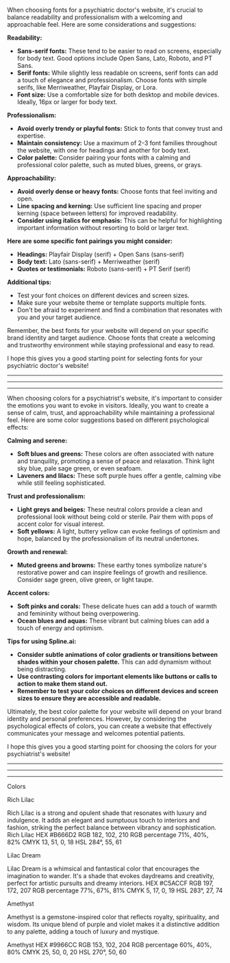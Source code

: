 When choosing fonts for a psychiatric doctor's website, it's crucial to balance readability and professionalism with a welcoming and approachable feel. Here are some considerations and suggestions:

**Readability:**

* **Sans-serif fonts:** These tend to be easier to read on screens, especially for body text. Good options include Open Sans, Lato, Roboto, and PT Sans.
* **Serif fonts:** While slightly less readable on screens, serif fonts can add a touch of elegance and professionalism. Choose fonts with simple serifs, like Merriweather, Playfair Display, or Lora.
* **Font size:** Use a comfortable size for both desktop and mobile devices. Ideally, 16px or larger for body text.

**Professionalism:**

* **Avoid overly trendy or playful fonts:** Stick to fonts that convey trust and expertise.
* **Maintain consistency:** Use a maximum of 2-3 font families throughout the website, with one for headings and another for body text.
* **Color palette:** Consider pairing your fonts with a calming and professional color palette, such as muted blues, greens, or grays.

**Approachability:**

* **Avoid overly dense or heavy fonts:** Choose fonts that feel inviting and open.
* **Line spacing and kerning:** Use sufficient line spacing and proper kerning (space between letters) for improved readability.
* **Consider using italics for emphasis:** This can be helpful for highlighting important information without resorting to bold or larger text.

**Here are some specific font pairings you might consider:**

* **Headings:** Playfair Display (serif) + Open Sans (sans-serif)
* **Body text:** Lato (sans-serif) + Merriweather (serif)
* **Quotes or testimonials:** Roboto (sans-serif) + PT Serif (serif)

**Additional tips:**

* Test your font choices on different devices and screen sizes.
* Make sure your website theme or template supports multiple fonts.
* Don't be afraid to experiment and find a combination that resonates with you and your target audience.

Remember, the best fonts for your website will depend on your specific brand identity and target audience. Choose fonts that create a welcoming and trustworthy environment while staying professional and easy to read.

I hope this gives you a good starting point for selecting fonts for your psychiatric doctor's website!

--------------------------------------------------------------------------------------------------------------------------------
--------------------------------------------------------------------------------------------------------------------------------
--------------------------------------------------------------------------------------------------------------------------------
When choosing colors for a psychiatrist's website, it's important to consider the emotions you want to evoke in visitors. Ideally, you want to create a sense of calm, trust, and approachability while maintaining a professional feel. Here are some color suggestions based on different psychological effects:

**Calming and serene:**

* **Soft blues and greens:** These colors are often associated with nature and tranquility, promoting a sense of peace and relaxation. Think light sky blue, pale sage green, or even seafoam.
* **Laveners and lilacs:** These soft purple hues offer a gentle, calming vibe while still feeling sophisticated.

**Trust and professionalism:**

* **Light greys and beiges:** These neutral colors provide a clean and professional look without being cold or sterile. Pair them with pops of accent color for visual interest.
* **Soft yellows:** A light, buttery yellow can evoke feelings of optimism and hope, balanced by the professionalism of its neutral undertones.

**Growth and renewal:**

* **Muted greens and browns:** These earthy tones symbolize nature's restorative power and can inspire feelings of growth and resilience. Consider sage green, olive green, or light taupe.

**Accent colors:**

* **Soft pinks and corals:** These delicate hues can add a touch of warmth and femininity without being overpowering.
* **Ocean blues and aquas:** These vibrant but calming blues can add a touch of energy and optimism.

**Tips for using Spline.ai:**

* **Consider subtle animations of color gradients or transitions between shades within your chosen palette.** This can add dynamism without being distracting.
* **Use contrasting colors for important elements like buttons or calls to action to make them stand out.**
* **Remember to test your color choices on different devices and screen sizes to ensure they are accessible and readable.**

Ultimately, the best color palette for your website will depend on your brand identity and personal preferences. However, by considering the psychological effects of colors, you can create a website that effectively communicates your message and welcomes potential patients.

I hope this gives you a good starting point for choosing the colors for your psychiatrist's website!

--------------------------------------------------------------------------------------------------------------------------------
--------------------------------------------------------------------------------------------------------------------------------
--------------------------------------------------------------------------------------------------------------------------------


Colors


Rich Lilac

Rich Lilac is a strong and opulent shade that resonates with luxury and indulgence. It adds an elegant and sumptuous touch to interiors and fashion, striking the perfect balance between vibrancy and sophistication.
Rich Lilac
HEX #B666D2
RGB 182, 102, 210
RGB percentage 71%, 40%, 82%
CMYK 13, 51, 0, 18
HSL 284°, 55, 61


Lilac Dream

Lilac Dream is a whimsical and fantastical color that encourages the imagination to wander. It's a shade that evokes daydreams and creativity, perfect for artistic pursuits and dreamy interiors.
HEX #C5ACCF
RGB 197, 172, 207
RGB percentage 77%, 67%, 81%
CMYK 5, 17, 0, 19
HSL 283°, 27, 74



Amethyst

Amethyst is a gemstone-inspired color that reflects royalty, spirituality, and wisdom. Its unique blend of purple and violet makes it a distinctive addition to any palette, adding a touch of luxury and mystique.

Amethyst
HEX #9966CC
RGB 153, 102, 204
RGB percentage 60%, 40%, 80%
CMYK 25, 50, 0, 20
HSL 270°, 50, 60